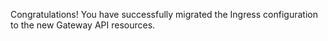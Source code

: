 Congratulations! You have successfully migrated the Ingress configuration to the new Gateway API resources.

